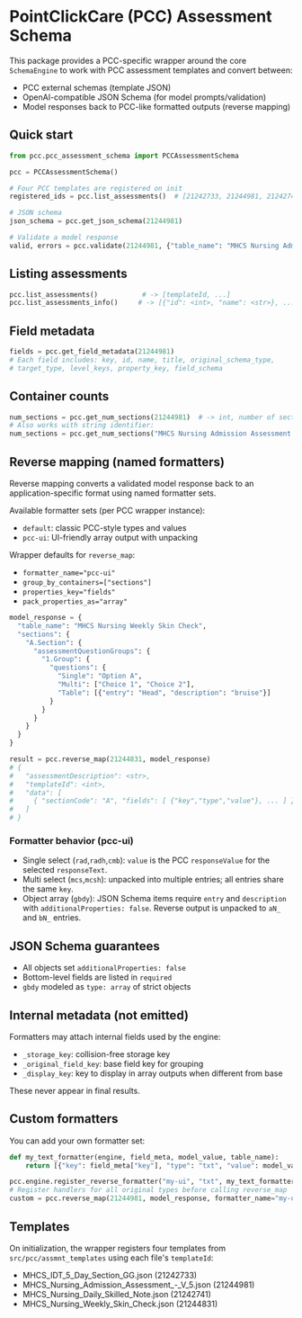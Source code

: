 # PointClickCare (PCC) Assessment Schema

This package provides a PCC-specific wrapper around the core `SchemaEngine` to work with PCC assessment templates and convert between:

- PCC external schemas (template JSON)
- OpenAI-compatible JSON Schema (for model prompts/validation)
- Model responses back to PCC-like formatted outputs (reverse mapping)

## Quick start

```python
from pcc.pcc_assessment_schema import PCCAssessmentSchema

pcc = PCCAssessmentSchema()

# Four PCC templates are registered on init
registered_ids = pcc.list_assessments()  # [21242733, 21244981, 21242741, 21244831]

# JSON schema
json_schema = pcc.get_json_schema(21244981)

# Validate a model response
valid, errors = pcc.validate(21244981, {"table_name": "MHCS Nursing Admission Assessment - V 5"})
```

## Listing assessments

```python
pcc.list_assessments()           # -> [templateId, ...]
pcc.list_assessments_info()     # -> [{"id": <int>, "name": <str>}, ...]
```

## Field metadata

```python
fields = pcc.get_field_metadata(21244981)
# Each field includes: key, id, name, title, original_schema_type,
# target_type, level_keys, property_key, field_schema
```

## Container counts

```python
num_sections = pcc.get_num_sections(21244981)  # -> int, number of sections
# Also works with string identifier:
num_sections = pcc.get_num_sections("MHCS Nursing Admission Assessment - V 5")
```

## Reverse mapping (named formatters)

Reverse mapping converts a validated model response back to an application-specific format using named formatter sets.

Available formatter sets (per PCC wrapper instance):
- `default`: classic PCC-style types and values
- `pcc-ui`: UI-friendly array output with unpacking

Wrapper defaults for `reverse_map`:
- `formatter_name="pcc-ui"`
- `group_by_containers=["sections"]`
- `properties_key="fields"`
- `pack_properties_as="array"`

```python
model_response = {
  "table_name": "MHCS Nursing Weekly Skin Check",
  "sections": {
    "A.Section": {
      "assessmentQuestionGroups": {
        "1.Group": {
          "questions": {
            "Single": "Option A",
            "Multi": ["Choice 1", "Choice 2"],
            "Table": [{"entry": "Head", "description": "bruise"}]
          }
        }
      }
    }
  }
}

result = pcc.reverse_map(21244831, model_response)
# {
#   "assessmentDescription": <str>,
#   "templateId": <int>,
#   "data": [
#     { "sectionCode": "A", "fields": [ {"key","type","value"}, ... ] }
#   ]
# }
```

### Formatter behavior (pcc-ui)

- Single select (`rad`,`radh`,`cmb`): `value` is the PCC `responseValue` for the selected `responseText`.
- Multi select (`mcs`,`mcsh`): unpacked into multiple entries; all entries share the same `key`.
- Object array (`gbdy`): JSON Schema items require `entry` and `description` with `additionalProperties: false`. Reverse output is unpacked to `aN_` and `bN_` entries.

## JSON Schema guarantees

- All objects set `additionalProperties: false`
- Bottom-level fields are listed in `required`
- `gbdy` modeled as `type: array` of strict objects

## Internal metadata (not emitted)

Formatters may attach internal fields used by the engine:
- `_storage_key`: collision-free storage key
- `_original_field_key`: base field key for grouping
- `_display_key`: key to display in array outputs when different from base

These never appear in final results.

## Custom formatters

You can add your own formatter set:

```python
def my_text_formatter(engine, field_meta, model_value, table_name):
    return [{"key": field_meta["key"], "type": "txt", "value": model_value}]

pcc.engine.register_reverse_formatter("my-ui", "txt", my_text_formatter)
# Register handlers for all original types before calling reverse_map
custom = pcc.reverse_map(21244981, model_response, formatter_name="my-ui")
```

## Templates

On initialization, the wrapper registers four templates from `src/pcc/assmnt_templates` using each file's `templateId`:

- MHCS_IDT_5_Day_Section_GG.json (21242733)
- MHCS_Nursing_Admission_Assessment_-_V_5.json (21244981)
- MHCS_Nursing_Daily_Skilled_Note.json (21242741)
- MHCS_Nursing_Weekly_Skin_Check.json (21244831)


